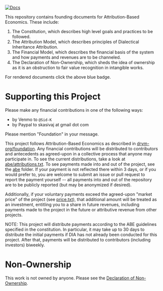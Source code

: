 [![Docs](https://img.shields.io/badge/docs-foundation-blue)](https://drym-org.github.io/foundation/)

This repository contains founding documents for Attribution-Based Economics. These include:

1. The Constitution, which describes high level goals and practices to be followed.
2. The Attribution Model, which describes principles of Dialectical Inheritance Attribution.
3. The Financial Model, which describes the financial basis of the system and how payments and revenues are to be channeled.
4. The Declaration of Non-Ownership, which sheds the idea of ownership as it is an obstruction to fair value recognition in intangible works.

For rendered documents click the above blue badge.

# Supporting this Project

Please make any financial contributions in one of the following ways:

- by Venmo to ``@Sid-K``
- by Paypal to skasivaj at gmail dot com

Please mention "Foundation" in your message.

This project follows Attribution-Based Economics as described in [drym-org/foundation](https://github.com/drym-org/foundation). Any financial contributions will be distributed to contributors and antecedents as agreed-upon in a collective process that anyone may participate in. To see the current distributions, take a look at [abe/attributions.txt](https://github.com/drym-org/foundation/blob/main/abe/attributions.txt). To see payments made into and out of the project, see the [abe](https://github.com/drym-org/foundation/blob/main/abe/) folder. If your payment is not reflected there within 3 days, or if you would prefer to, you are welcome to submit an issue or pull request to report the payment yourself -- all payments into and out of the repository are to be publicly reported (but may be anonymized if desired).

Additionally, if your voluntary payments exceed the agreed-upon "market price" of the project (see [price.txt](https://github.com/drym-org/foundation/blob/main/abe/price.txt)), that additional amount will be treated as an investment, entitling you to a share in future revenues, including payments made to the project in the future or attributive revenue from other projects.

NOTE: This project will distribute payments according to the ABE guidelines specified in the constitution. In particular, it may take up to 30 days to distribute the initial payments if DIA has not already been conducted for this project. After that, payments will be distributed to contributors (including investors) biweekly.

# Non-Ownership

This work is not owned by anyone. Please see the [Declaration of Non-Ownership](https://github.com/drym-org/foundation/blob/main/DECLARATION-OF-NON-OWNERSHIP.md).
